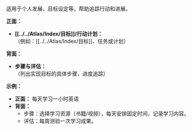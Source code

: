 
适用于个人发展、目标设定等，帮助追踪行动和进展。

**正面：**

- **[[../../Atlas/Index/目标]]/行动计划：**  
    （例如：[[../../Atlas/Index/目标]]、任务或计划）

**背面：**

- **步骤与评估：**  
    （列出实现目标的具体步骤，进度追踪）

**示例：**

- **正面：** 每天学习一小时英语
- **背面：**
    - 步骤：选择学习资源（书籍/视频），每天安排固定时间，记录学习内容。
    - 评估：每周测验一次学习成果。